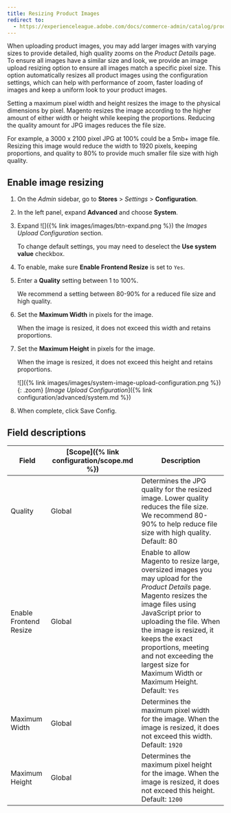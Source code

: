 ```yaml
---
title: Resizing Product Images
redirect to:
  - https://experienceleague.adobe.com/docs/commerce-admin/catalog/products/digital-assets/product-image-config.html#product-image-resizing
---
```


When uploading product images, you may add larger images with varying sizes to provide detailed, high quality zooms on the _Product Details_ page. To ensure all images have a similar size and look, we provide an image upload resizing option to ensure all images match a specific pixel size. This option automatically resizes all product images using the configuration settings, which can help with performance of zoom, faster loading of images and keep a uniform look to your product images.

Setting a maximum pixel width and height resizes the image to the physical dimensions by pixel. Magento resizes the image according to the higher amount of either width or height while keeping the proportions. Reducing the quality amount for JPG images reduces the file size.

For example, a 3000 x 2100 pixel JPG at 100% could be a 5mb+ image file. Resizing this image would reduce the width to 1920 pixels, keeping proportions, and quality to 80% to provide much smaller file size with high quality.

## Enable image resizing

1. On the _Admin_ sidebar, go to **Stores** > _Settings_ > **Configuration**.

1. In the left panel, expand **Advanced** and choose **System**.

1. Expand ![]({% link images/images/btn-expand.png %}) the _Images Upload Configuration_ section.

    To change default settings, you may need to deselect the **Use system value** checkbox.

1. To enable, make sure **Enable Frontend Resize** is set to `Yes`.

1. Enter a **Quality** setting between 1 to 100%.

      We recommend a setting between 80-90% for a reduced file size and high quality.

1. Set the **Maximum Width** in pixels for the image.

      When the image is resized, it does not exceed this width and retains proportions.

1. Set the **Maximum Height** in pixels for the image.

      When the image is resized, it does not exceed this height and retains proportions.

      ![]({% link images/images/system-image-upload-configuration.png %}){: .zoom}
      [_Image Upload Configuration_]({% link configuration/advanced/system.md %})

1. When complete, click <span class="btn">Save Config</span>.

## Field descriptions

|Field|[Scope]({% link configuration/scope.md %})|Description|
|--- |--- |--- |
|Quality|Global|Determines the JPG quality for the resized image. Lower quality reduces the file size. We recommend 80-90% to help reduce file size with high quality. Default: 80|
|Enable Frontend Resize|Global|Enable to allow Magento to resize large, oversized images you may upload for the _Product Details_ page. Magento resizes the image files using JavaScript prior to uploading the file. When the image is resized, it keeps the exact proportions, meeting and not exceeding the largest size for Maximum Width or Maximum Height. Default: `Yes`|
|Maximum Width|Global|Determines the maximum pixel width for the image. When the image is resized, it does not exceed this width. Default: `1920`|
|Maximum Height|Global|Determines the maximum pixel height for the image. When the image is resized, it does not exceed this height. Default: `1200`|
